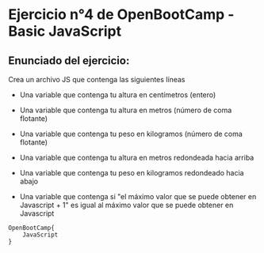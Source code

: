 # Ejercicio n°4 de OpenBootCamp - Basic JavaScript

## Enunciado del ejercicio:

Crea un archivo JS que contenga las siguientes líneas

- Una variable que contenga tu altura en centímetros (entero)

- Una variable que contenga tu altura en metros (número de coma flotante)

- Una variable que contenga tu peso en kilogramos (número de coma flotante)

- Una variable que contenga tu altura en metros redondeada hacia arriba

- Una variable que contenga tu peso en kilogramos redondeado hacia abajo

- Una variable que contenga si "el máximo valor que se puede obtener en Javascript + 1" es igual al máximo valor que se puede obtener en Javascript


```
OpenBootCamp{
    JavaScript
}
```